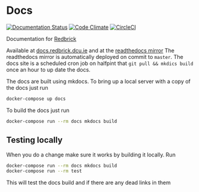 # Docs

[![Documentation Status](https://readthedocs.org/projects/redbrick/badge/?version=latest)](http://redbrick.readthedocs.io/en/latest/?badge=latest)
[![Code Climate](https://codeclimate.com/github/redbrick/docs/badges/gpa.svg)](https://codeclimate.com/github/redbrick/docs)
[![CircleCI](https://circleci.com/gh/redbrick/docs.svg?style=shield)](https://circleci.com/gh/redbrick/docs)

Documentation for [Redbrick](https://redbrick.dcu.ie)

Available at [docs.redbrick.dcu.ie](https://docs.redbrick.dcu.ie) and at the [readthedocs mirror](https://redbrick.readthedocs.io)
The readthedocs mirror is automatically deployed on commit to `master`.
The docs site is a scheduled cron job on halfpint that `git pull && mkdics
build` once an hour to up date the docs.

The docs are built using mkdocs.
To bring up a local server with a copy of the docs just run

``` bash
docker-compose up docs
```

To build the docs just run

``` bash
docker-compose run --rm docs mkdocs build
```

## Testing locally

When you do a change make sure it works by building it locally.
Run

```bash
docker-compose run --rm docs mkdocs build
docker-compose run --rm test
```

This will test the docs build and if there are any dead links in them
